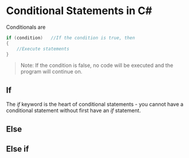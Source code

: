 # Conditional Statements in C#
Conditionals are 
```C#
if (condition)   //If the condition is true, then
{
    //Execute statements
}
```
> Note: If the condition is false, no code will be executed and the program will continue on.

## If 
The _if_ keyword is the heart of conditional statements - you cannot have a conditional statement without first have an _if_ statement. <br />

## Else

## Else if
